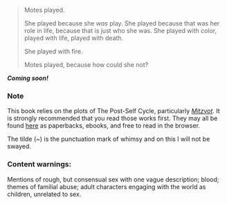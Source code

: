 > Motes played.
> 
> She played because she *was* play. She played because that was her role in life, because that is just who she was. She played with color, played with life, played with death.
> 
> She played with fire.
> 
> Motes played, because how could she not?

***Coming soon!***

### Note

This book relies on the plots of The Post-Self Cycle, particularly [*Mitzvot*](https://mitzvot.post-self.ink). It is strongly recommended that you read those works first. They may all be found [here](https://post-self.ink/cycle) as paperbacks, ebooks, and free to read in the browser.

The tilde (~) is the punctuation mark of whimsy and on this I will not be swayed.

### Content warnings:

Mentions of rough, but consensual sex with one vague description; blood; themes of familial abuse; adult characters engaging with the world as children, unrelated to sex.
